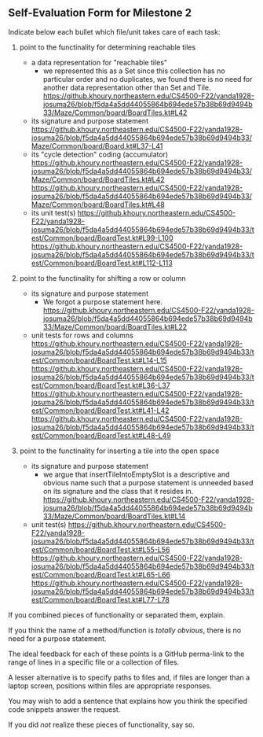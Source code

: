 ## Self-Evaluation Form for Milestone 2

Indicate below each bullet which file/unit takes care of each task:

1. point to the functinality for determining reachable tiles 

   - a data representation for "reachable tiles"
      - we represented this as a Set since this collection has no particular order and no duplicates, we found there is no need for another data representation other than Set and Tile. https://github.khoury.northeastern.edu/CS4500-F22/yanda1928-josuma26/blob/f5da4a5dd44055864b694ede57b38b69d9494b33/Maze/Common/board/BoardTiles.kt#L42
   - its signature and purpose statement  https://github.khoury.northeastern.edu/CS4500-F22/yanda1928-josuma26/blob/f5da4a5dd44055864b694ede57b38b69d9494b33/Maze/Common/board/Board.kt#L37-L41
   - its "cycle detection" coding (accumulator)  
   https://github.khoury.northeastern.edu/CS4500-F22/yanda1928-josuma26/blob/f5da4a5dd44055864b694ede57b38b69d9494b33/Maze/Common/board/BoardTiles.kt#L42  https://github.khoury.northeastern.edu/CS4500-F22/yanda1928-josuma26/blob/f5da4a5dd44055864b694ede57b38b69d9494b33/Maze/Common/board/BoardTiles.kt#L48
   - its unit test(s)  https://github.khoury.northeastern.edu/CS4500-F22/yanda1928-josuma26/blob/f5da4a5dd44055864b694ede57b38b69d9494b33/test/Common/board/BoardTest.kt#L99-L100  https://github.khoury.northeastern.edu/CS4500-F22/yanda1928-josuma26/blob/f5da4a5dd44055864b694ede57b38b69d9494b33/test/Common/board/BoardTest.kt#L112-L113

2. point to the functinality for shifting a row or column 

   - its signature and purpose statement  
      - We forgot a purpose statement here. https://github.khoury.northeastern.edu/CS4500-F22/yanda1928-josuma26/blob/f5da4a5dd44055864b694ede57b38b69d9494b33/Maze/Common/board/BoardTiles.kt#L22  
   - unit tests for rows and columns  https://github.khoury.northeastern.edu/CS4500-F22/yanda1928-josuma26/blob/f5da4a5dd44055864b694ede57b38b69d9494b33/test/Common/board/BoardTest.kt#L14-L15  https://github.khoury.northeastern.edu/CS4500-F22/yanda1928-josuma26/blob/f5da4a5dd44055864b694ede57b38b69d9494b33/test/Common/board/BoardTest.kt#L36-L37  https://github.khoury.northeastern.edu/CS4500-F22/yanda1928-josuma26/blob/f5da4a5dd44055864b694ede57b38b69d9494b33/test/Common/board/BoardTest.kt#L41-L42  https://github.khoury.northeastern.edu/CS4500-F22/yanda1928-josuma26/blob/f5da4a5dd44055864b694ede57b38b69d9494b33/test/Common/board/BoardTest.kt#L48-L49

3. point to the functinality for inserting a tile into the open space

   - its signature and purpose statement
      - we argue that insertTileIntoEmptySlot is a descriptive and obvious name such that a purpose statement is unneeded based on its signature and the class that it resides in.  
  https://github.khoury.northeastern.edu/CS4500-F22/yanda1928-josuma26/blob/f5da4a5dd44055864b694ede57b38b69d9494b33/Maze/Common/board/BoardTiles.kt#L14
   - unit test(s)  https://github.khoury.northeastern.edu/CS4500-F22/yanda1928-josuma26/blob/f5da4a5dd44055864b694ede57b38b69d9494b33/test/Common/board/BoardTest.kt#L55-L56  https://github.khoury.northeastern.edu/CS4500-F22/yanda1928-josuma26/blob/f5da4a5dd44055864b694ede57b38b69d9494b33/test/Common/board/BoardTest.kt#L65-L66  https://github.khoury.northeastern.edu/CS4500-F22/yanda1928-josuma26/blob/f5da4a5dd44055864b694ede57b38b69d9494b33/test/Common/board/BoardTest.kt#L77-L78

If you combined pieces of functionality or separated them, explain.

If you think the name of a method/function is _totally obvious_,
there is no need for a purpose statement. 

The ideal feedback for each of these points is a GitHub
perma-link to the range of lines in a specific file or a collection of
files.

A lesser alternative is to specify paths to files and, if files are
longer than a laptop screen, positions within files are appropriate
responses.

You may wish to add a sentence that explains how you think the
specified code snippets answer the request.

If you did *not* realize these pieces of functionality, say so.
